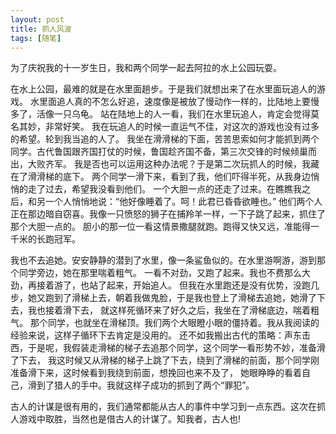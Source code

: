 ```yaml
---
layout: post
title: 抓人风波
tags: [随笔]
---
```



为了庆祝我的十一岁生日，我和两个同学一起去阿拉的水上公园玩耍。
  
在水上公园，最难的就是在水里面趟步。于是我们就想出来了在水里面玩追人的游戏。
水里面追人真的不怎么好追，速度像是被放了慢动作一样的，比陆地上要慢多了，活像一只乌龟。
站在陆地上的人一看，我们在水里玩追人，肯定会觉得莫名其妙，非常好笑。
我在玩追人的时候一直运气不佳，对这次的游戏也没有过多的希望。轮到我当追的人了。
我坐在滑滑梯的下面，苦苦思索如何才能抓到两个同学。古代鲁国跟齐国打仗的时候，鲁国趁齐国不备，第三次交锋的时候倾巢而出，大败齐军。
我是否也可以运用这种办法呢？于是第二次玩抓人的时候，我藏在了滑滑梯的底下。
两个同学一滑下来，看到了我，他们吓得半死，从我身边悄悄的走了过去，希望我没看到他们。
一个大胆一点的还走了过来。在瞧瞧我之后，和另一个人悄悄地说：“他好像睡着了。呵！此君已昏昏欲睡也。”
他们两个人正在那边暗自窃喜。我像一只愤怒的狮子在捕羚羊一样，一下子跳了起来，抓住了那个大胆一点的。
胆小的那一位一看这情景撒腿就跑。跑得又快又远，准能得一千米的长跑冠军。

我也不去追她。安安静静的潜到了水里，像一条鲨鱼似的。在水里游啊游，游到那个同学旁边，她在那里喘着粗气。
一看不对劲，又跑了起来。我也不费那么大劲，再接着游了，也站了起来，开始追人。
但我在水里跑还是没有优势，没跑几步，她又跑到了滑梯上去，朝着我做鬼脸，于是我也登上了滑梯去追她，她滑了下去，我也接着滑下去，
就这样死循环来了好久之后，我坐在了滑梯底边，喘着粗气。
那个同学，也就坐在滑梯顶。我们两个大眼瞪小眼的僵持着。我从我阅读的经验来说，这样子循环下去肯定是没用的。
还不如我搬出古代的策略：声东击西，于是呢，我假装走滑梯的梯子去追那个同学，这个同学一看形势不妙，准备滑了下去，
我这时候又从滑梯的梯子上跳了下去，绕到了滑梯的前面，那个同学刚准备滑下来，这时候看到我绕到前面，想挽回也来不及了，
她眼睁睁的看着自己，滑到了猎人的手中。我就这样子成功的抓到了两个“罪犯”。

古人的计谋是很有用的，我们通常都能从古人的事件中学习到一点东西。这次在抓人游戏中取胜，当然也是借古人的计谋了。知我者，古人也!






